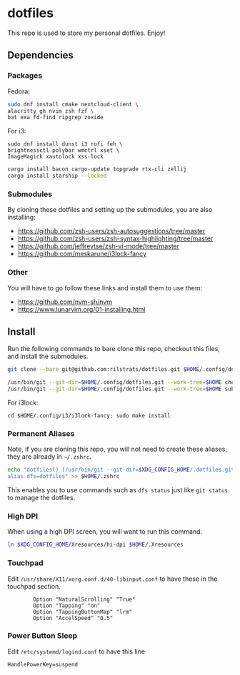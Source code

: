 # dotfiles

This repo is used to store my personal dotfiles. Enjoy!

## Dependencies

### Packages

Fedora: 

```bash
sudo dnf install cmake nextcloud-client \
alacritty gh nvim zsh fzf \
bat exa fd-find ripgrep zoxide
```

For i3:

```
sudo dnf install dunst i3 rofi feh \
brightnessctl polybar wmctrl xset \
ImageMagick xautolock xss-lock 
```

```bash
cargo install bacon cargo-update topgrade rtx-cli zellij
cargo install starship --locked
```
<!-- cargo install bacon bat bottom du-dust exa procs ripgrep sd topgrade zoxide -->

### Submodules

By cloning these dotfiles and setting up the submodules, you are also installing:

- https://github.com/zsh-users/zsh-autosuggestions/tree/master
- https://github.com/zsh-users/zsh-syntax-highlighting/tree/master
- https://github.com/jeffreytse/zsh-vi-mode/tree/master
- https://github.com/meskarune/i3lock-fancy

### Other

You will have to go follow these links and install them to use them:

- https://github.com/nvm-sh/nvm
- https://www.lunarvim.org/01-installing.html

## Install

Run the following commands to bare clone this repo, checkout this files, and install the submodules.

```bash
git clone --bare git@github.com:rilstrats/dotfiles.git $HOME/.config/dotfiles.git

/usr/bin/git --git-dir=$HOME/.config/dotfiles.git --work-tree=$HOME checkout --force
/usr/bin/git --git-dir=$HOME/.config/dotfiles.git --work-tree=$HOME submodule update --init --remote
```

For i3lock:

```
cd $HOME/.config/i3/i3lock-fancy; sudo make install
```

### Permanent Aliases

Note, if you are cloning this repo, you will not need to create these aliases, they are already in `~/.zshrc`.

```bash
echo "dotfiles() {/usr/bin/git --git-dir=$XDG_CONFIG_HOME/.dotfiles.git --work-tree=$HOME $*}
alias dfs=dotfiles" >> $HOME/.zshrc
```

This enables you to use commands such as `dfs status` just like `git status` to manage the dotfiles.

### High DPI

When using a high DPI screen, you will want to run this command.

```bash
ln $XDG_CONFIG_HOME/Xresources/hi-dpi $HOME/.Xresources
```

### Touchpad

Edit `/usr/share/X11/xorg.conf.d/40-libinput.conf` to have these in the touchpad section.

```
        Option "NaturalScrolling" "True"
        Option "Tapping" "on"
        Option "TappingButtonMap" "lrm"
        Option "AccelSpeed" "0.5"
```

### Power Button Sleep

Edit `/etc/systemd/logind.conf` to have this line

```
HandlePowerKey=suspend
```

